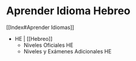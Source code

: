 # Aprender Idioma Hebreo

[[Index#Aprender Idiomas]]

* HE | [[Hebreo]]
	* Niveles Oficiales HE
	* Niveles y Exámenes Adicionales HE